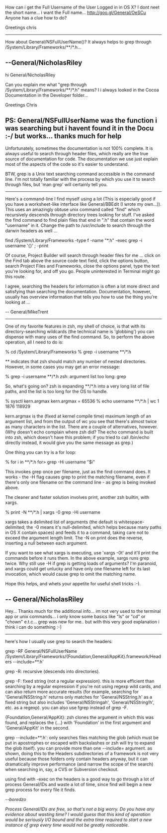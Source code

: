 

How can i get the Full Username of the User Logged in in OS X?
I dont neet the short name... i want the Full name... http://goo.gl/General/OeSCu
Anyone has a clue how to do?

Greetings chris

----

How about General/NSFullUserName()?  It always helps to grep through /System/Library/Frameworks/**/*.h...

--General/NicholasRiley
----
hi General/NicholasRiley

Can you explain me what "grep through /System/Library/Frameworks/**/*.h" means? I 
i always looked in the Cocoa Documentation in the Developer folder...

Greetings Chris

PS: General/NSFullUserName was the function i was searching but i havent found it in the Docu :-/ but works... thanks much for help
----
Unfortunately, sometimes the documentation is not 100% complete. It is always useful to search through header files, which really are the true source of documentation for code. The documentation we use just explain most of the aspects of the code so it's easier to understand.

BTW, grep is a Unix text searching command accessible in the command line. I'm not totally familiar with the process by which you use it to search through files, but 'man grep' will certainly tell you.

----

Here's a command-line I find myself using a lot (This is especially good if you have a worksheet-like interface like General/BBEdit (I wrote my own...)). This uses an amazingly obtuse unix command called "find" which recursively descends through directory trees looking for stuff. I've asked the find command to find plain files that end in ".h" that contain the word "username" in it. Change the path to /usr/include to search through the darwin headers as well ... 

    
find /System/Library/Frameworks -type f -name "*.h" -exec grep -i username '{}' \; -print


Of course, Project Builder will search through header files for me ... click on the Find tab above the source code text field, click the options button, search Project Files and Frameworks, close the options panel, type the text you're looking for, and off you go. People uninterested in Terminal might go this route.

I agree, searching the headers for information is often a lot more direct and satisfying than searching the documentation. Documentation, however, usually has overview information that tells you how to use the thing you're looking at ... 

-- General/MikeTrent

----

One of my favorite features in zsh, my shell of choice, is that with its directory-searching wildcards (the technical name is 'globbing') you can dispense with many uses of the find command.  So, to perform the above operation, all I need to do is:

    
% cd /System/Library/Frameworks
% grep -i username **/*.h


** indicates that zsh should match any number of nested directories.  However, in some cases you may get an error message:

    
% grep -i username **/*.h
zsh: argument list too long: grep


So, what's going on?  zsh is expanding **/*.h into a very long list of file paths, and the list is too long for the OS to handle.

    
% sysctl kern.argmax
kern.argmax = 65536
% echo username **/*.h | wc
      1    1876  118929


kern.argmax is the (fixed at kernel compile time) maximum length of an argument list, and from the output of wc you see that there's almost twice as many characters in the list.  There are a couple of alternatives, however.  (Why doesn't echo complain where zsh did?  The echo command is built into zsh, which doesn't have this problem; if you tried to call /bin/echo directly instead, it would give you the same message as grep.)

One thing you can try is a for loop:

    
% for i in **/*.h
for> grep -Hi username "$i"


This invokes grep once per filename, just as the find command does.  It works - the -H flag causes grep to print the matching filename, even if there's only one filename on the command line - as grep is being invoked above.

The cleaner and faster solution involves print, another zsh builtin, with xargs.

    
% print -N **/*.h | xargs -0 grep -Hi username


xargs takes a delimited list of arguments (the default is whitespace-delimited; the -0 means it's null-delimited, which helps because many paths in OS X contain spaces) and feeds it to a command, taking care not to exceed the argument length limit.  The -N on print does the reverse, inserting a null between each argument.

If you want to see what xargs is executing, use 'xargs -0t' and it'll print the commands before it runs them.  In the above example, xargs runs grep twice.  Why still use -H if grep is getting loads of arguments?  I'm paranoid, and xargs could get unlucky and have only one filename left for its last invocation, which would cause grep to omit the matching name.

Hope this helps, and whets your appetite for useful shell tricks :-).

-- General/NicholasRiley
----
Hey...
Thanks much for the additional info... im not very used to the terminal app or unix commands... i only know some basics like "ls" or "cd" or "chown" e.t.c... grep was new for me.. but with this very good explanation i think i can do something :-)

----

here's how I usually use grep to search the headers:

    
grep -RF General/NSFullUserName /System/Library/Frameworks/{Foundation,General/AppKit}.framework/Headers --include=**.h'


grep -R: recursive (descends into directories).

grep -F: fixed string (not a regular expression). this is more efficient than searching by a regular expression if you're not using regexp wild cards, and can also return more accurate results (for example, searching for 'General/NSString.h' returns only matches for 'General/NSString.h' as a fixed string but also includes 'General/NSStringah', 'General/NSString!h', etc. as a regexp). you can also use fgrep instead of grep -F.

{Foundation,General/AppKit}: zsh clones the argument in which this was found, and replaces the {...} with 'Foundation' in the first argument and 'General/AppKit' in the second.

grep --include=**.h': only searches files matching the glob (which must be put in apostrophes or escaped with backslashes or zsh will try to expand the glob itself). you can provide more than one --include= argument. as shown, doing this to the Headers subdirectories of a framework is not very useful because those folders only contain headers anyway, but it can dramatically improve performance (and narrow the scope of the search) when searching in, say, a CVS or Subversion checkout.

using find with -exec on the headers is a good way to go through a lot of process General/IDs and waste a lot of time, since find will begin a new grep process for every file it finds.

*--boredzo*

*Process General/IDs are free, so that's not a big worry. Do you have any evidence about wasting time? I would guess that this kind of operation would be seriously I/O bound and the extra time required to start a new instance of grep every time would not be greatly noticeable.*